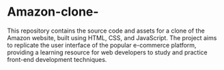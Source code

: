 # Amazon-clone-
This repository contains the source code and assets for a clone of the Amazon website, built using HTML, CSS, and JavaScript. The project aims to replicate the user interface of the popular e-commerce platform, providing a learning resource for web developers to study and practice front-end development techniques.
